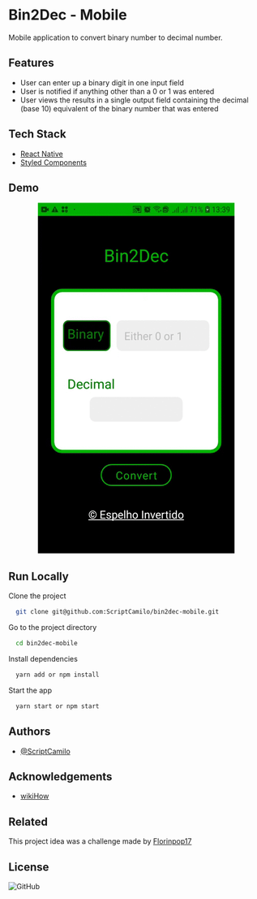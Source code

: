
# Bin2Dec - Mobile

Mobile application to convert binary number to decimal number.

## Features

- User can enter up a binary digit in one input field
- User is notified if anything other than a 0 or 1 was entered
- User views the results in a single output field containing the decimal (base 10) equivalent of the binary number that was entered
  
## Tech Stack

- [React Native](https://reactnative.dev/)
- [Styled Components](https://styled-components.com/)

  
## Demo
<p align="center"> 
  <img src="src/assets/readme/bin2de-mobile.gif"/>
</p>

## Run Locally

Clone the project

```bash
  git clone git@github.com:ScriptCamilo/bin2dec-mobile.git
```

Go to the project directory

```bash
  cd bin2dec-mobile
```

Install dependencies

```bash
  yarn add or npm install
```

Start the app

```bash
  yarn start or npm start
```

## Authors

- [@ScriptCamilo](https://www.github.com/scriptcamilo)
  
## Acknowledgements

 - [wikiHow](https://www.wikihow.com/Convert-from-Binary-to-Decimal)

## Related

This project idea was a challenge made by [Florinpop17](https://github.com/florinpop17/app-ideas/blob/master/Projects/1-Beginner/Bin2Dec-App.md)

## License

![GitHub](https://img.shields.io/github/license/scriptcamilo/bin2dec-mobile?color=%45)
